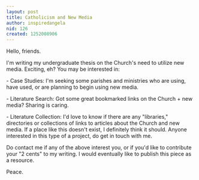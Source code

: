```yaml
---
layout: post
title: Catholicism and New Media
author: inspiredangela
nid: 126
created: 1252008906
---
```

<p>Hello, friends.</p>
<p>I'm writing my undergraduate thesis on the Church's need to utilize new media. Exciting, eh? You may be interested in:</p>
<p>- Case Studies: I'm seeking some parishes and ministries who are using, have used, or are planning to begin using new media.</p>
<p>- Literature Search: Got some great bookmarked links on the Church + new media? Sharing is caring.</p>
<p>- Literature Collection: I'd love to know if there are any &quot;libraries,&quot; directories or collections of links to articles about the Church and new media. If a place like this doesn't exist, I definitely think it should. Anyone interested in this type of a project, do get in touch with me.</p>
<p>Do contact me if any of the above interest you, or if you'd like to contribute your &quot;2 cents&quot; to my writing. I would eventually like to publish this piece as a resource.</p>
<p>Peace.</p>
